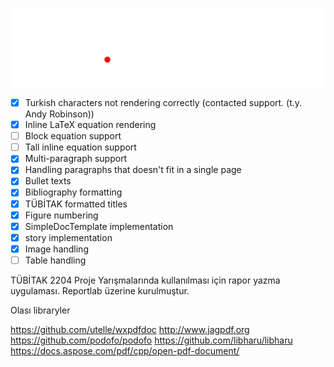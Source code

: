 ![Banner](banner2.png)


  - [X] Turkish characters not rendering correctly (contacted support. (t.y. Andy Robinson))
  - [X] Inline LaTeX equation rendering
  - [ ] Block equation support
  - [ ] Tall inline equation support
  - [X] Multi-paragraph support
  - [X] Handling paragraphs that doesn't fit in a single page
  - [X] Bullet texts
  - [X] Bibliography formatting
  - [X] TÜBİTAK formatted titles
  - [X] Figure numbering
  - [X] SimpleDocTemplate implementation
  - [X] story implementation
  - [X] Image handling
  - [ ] Table handling

TÜBİTAK 2204 Proje Yarışmalarında kullanılması için rapor yazma uygulaması.
Reportlab üzerine kurulmuştur.



Olası libraryler

https://github.com/utelle/wxpdfdoc
http://www.jagpdf.org
https://github.com/podofo/podofo
https://github.com/libharu/libharu
https://docs.aspose.com/pdf/cpp/open-pdf-document/
